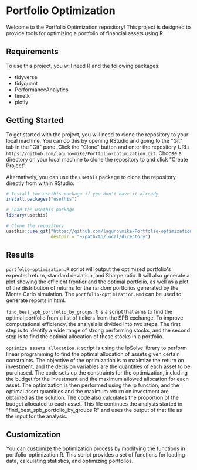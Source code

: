 # Portfolio Optimization

Welcome to the Portfolio Optimization repository! This project is designed to provide tools for optimizing a portfolio of financial assets using R.

## Requirements

To use this project, you will need R and the following packages:

- tidyverse
- tidyquant
- PerformanceAnalytics
- timetk
- plotly


## Getting Started

To get started with the project, you will need to clone the repository to your local machine. 
You can do this by opening RStudio and going to the "Git" tab in the "Git" pane. 
Click the "Clone" button and enter the repository URL: `https://github.com/lagunovmike/Portfolio-optimization.git`. 
Choose a directory on your local machine to clone the repository to and click "Create Project".

Alternatively, you can use the `usethis` package to clone the repository directly from within RStudio:

```r
# Install the usethis package if you don't have it already
install.packages("usethis")

# Load the usethis package
library(usethis)

# Clone the repository
usethis::use_git("https://github.com/lagunovmike/Portfolio-optimization.git",
                 destdir = "~/path/to/local/directory")
```


## Results

`portfolio-optimization.R` script will output the optimized portfolio's expected return, standard deviation, and Sharpe ratio. It will also generate a plot showing the efficient frontier and the optimal portfolio, as well as a plot of the distribution of returns for the random portfolios generated by the Monte Carlo simulation. The `portfolio-optimization.Rmd` can be used to generate reports in html.

`find_best_spb_portfolio_by_groups.R` is a script that aims to find the optimal portfolio from a list of tickers from the SPB exchange. To improve computational efficiency, the analysis is divided into two steps. The first step is to identify a wide range of strong performing stocks, and the second step is to find the optimal allocation of these stocks in a portfolio.

`optimize assets allocation.R` script is using the lpSolve library to perform linear programming to find the optimal allocation of assets given certain constraints. The objective of the optimization is to maximize the return on investment, and the decision variables are the quantities of each asset to be purchased. The code sets up the constraints for the optimization, including the budget for the investment and the maximum allowed allocation for each asset. The optimization is then performed using the lp function, and the optimal asset quantities and the maximum return on investment are obtained as the solution. The code also calculates the proportion of the budget allocated to each asset. This file continues the analysis started in "find_best_spb_portfolio_by_groups.R" and uses the output of that file as the input for the analysis.

## Customization

You can customize the optimization process by modifying the functions in portfolio_optimization.R. This script provides a set of functions for loading data, calculating statistics, and optimizing portfolios.
